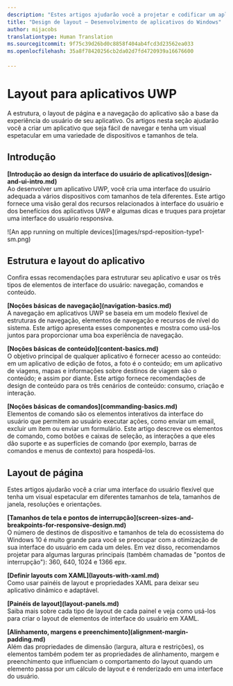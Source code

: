 ```yaml
---
description: "Estes artigos ajudarão você a projetar e codificar um aplicativo UWP que seja fácil de navegar e tenha um visual espetacular em uma variedade de dispositivos e tamanhos de tela."
title: "Design de layout – Desenvolvimento de aplicativos do Windows"
author: mijacobs
translationtype: Human Translation
ms.sourcegitcommit: 9f75c39d26bd0c8858f404ab4fcd3d23562ea033
ms.openlocfilehash: 35a8f78420256cb2da02d7fd4720939a16676600

---
```


<link rel="stylesheet" href="https://az835927.vo.msecnd.net/sites/uwp/Resources/css/custom.css"> 

<div class="uwpd-banner">
<h1 class="uwpd-ruledheader">Layout para aplicativos UWP</h1>
</div>

A estrutura, o layout de página e a navegação do aplicativo são a base da experiência do usuário de seu aplicativo. Os artigos nesta seção ajudarão você a criar um aplicativo que seja fácil de navegar e tenha um visual espetacular em uma variedade de dispositivos e tamanhos de tela.

## Introdução

<div class="side-by-side">
<div class="side-by-side-content">
  <div class="side-by-side-content-left">
  <p><b>[Introdução ao design da interface do usuário de aplicativos](design-and-ui-intro.md)</b><br />
Ao desenvolver um aplicativo UWP, você cria uma interface do usuário adequada a vários dispositivos com tamanhos de tela diferentes. Este artigo fornece uma visão geral dos recursos relacionados à interface do usuário e dos benefícios dos aplicativos UWP e algumas dicas e truques para projetar uma interface do usuário responsiva. </p>
  </div>
  <div class="side-by-side-content-right">
    ![An app running on multiple devices](images/rspd-reposition-type1-sm.png)
  </div>
</div>
</div>

## Estrutura e layout do aplicativo
Confira essas recomendações para estruturar seu aplicativo e usar os três tipos de elementos de interface do usuário: navegação, comandos e conteúdo.

<div class="side-by-side">
<div class="side-by-side-content">
  <div class="side-by-side-content-left">
<p>
<b>[Noções básicas de navegação](navigation-basics.md)</b><br/>
A navegação em aplicativos UWP se baseia em um modelo flexível de estruturas de navegação, elementos de navegação e recursos de nível do sistema. Este artigo apresenta esses componentes e mostra como usá-los juntos para proporcionar uma boa experiência de navegação.
</p>
<p>
<b>[Noções básicas de conteúdo](content-basics.md)</b><br/>
O objetivo principal de qualquer aplicativo é fornecer acesso ao conteúdo: em um aplicativo de edição de fotos, a foto é o conteúdo; em um aplicativo de viagens, mapas e informações sobre destinos de viagem são o conteúdo; e assim por diante. Este artigo fornece recomendações de design de conteúdo para os três cenários de conteúdo: consumo, criação e interação.
</p> 
  </div>
  <div class="side-by-side-content-right">
<p><b>[Noções básicas de comandos](commanding-basics.md)</b> <br />
Elementos de comando são os elementos interativos da interface do usuário que permitem ao usuário executar ações, como enviar um email, excluir um item ou enviar um formulário. Este artigo descreve os elementos de comando, como botões e caixas de seleção, as interações a que eles dão suporte e as superfícies de comando (por exemplo, barras de comandos e menus de contexto) para hospedá-los.</p>
  </div>
</div>
</div>

## Layout de página 
Estes artigos ajudarão você a criar uma interface do usuário flexível que tenha um visual espetacular em diferentes tamanhos de tela, tamanhos de janela, resoluções e orientações. 


<div class="side-by-side">
<div class="side-by-side-content">
  <div class="side-by-side-content-left">
   <p><b>[Tamanhos de tela e pontos de interrupção](screen-sizes-and-breakpoints-for-responsive-design.md)</b><br/>
O número de destinos de dispositivo e tamanhos de tela do ecossistema do Windows 10 é muito grande para você se preocupar com a otimização de sua interface do usuário em cada um deles. Em vez disso, recomendamos projetar para algumas larguras principais (também chamadas de "pontos de interrupção"): 360, 640, 1024 e 1366 epx.</p>
  </div>
  <div class="side-by-side-content-right">
 <p><b>[Definir layouts com XAML](layouts-with-xaml.md)</b> <br/>
Como usar painéis de layout e propriedades XAML para deixar seu aplicativo dinâmico e adaptável.</p>
  </div>
</div>
</div>
<div class="side-by-side">
<div class="side-by-side-content">
  <div class="side-by-side-content-left">
   <p><b>[Painéis de layout](layout-panels.md)</b> <br />
Saiba mais sobre cada tipo de layout de cada painel e veja como usá-los para criar o layout de elementos de interface do usuário em XAML.</p>
  </div>
  <div class="side-by-side-content-right">
 <p><b>[Alinhamento, margens e preenchimento](alignment-margin-padding.md)</b> <br />
Além das propriedades de dimensão (largura, altura e restrições), os elementos também podem ter as propriedades de alinhamento, margem e preenchimento que influenciam o comportamento do layout quando um elemento passa por um cálculo de layout e é renderizado em uma interface do usuário.</p> 
  </div>
</div>
</div>





<!--HONumber=Jun16_HO4-->


